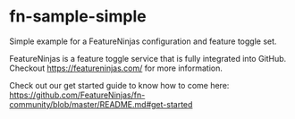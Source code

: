 # fn-sample-simple
Simple example for a FeatureNinjas configuration and feature toggle set.

FeatureNinjas is a feature toggle service that is fully integrated into GitHub. Checkout https://featureninjas.com/ for more information.

Check out our get started guide to know how to come here: https://github.com/FeatureNinjas/fn-community/blob/master/README.md#get-started
